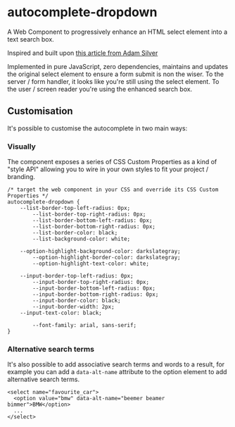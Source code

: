 # autocomplete-dropdown

A Web Component to progressively enhance an HTML select element into a text search box.

Inspired and built upon [this article from Adam Silver](https://adamsilver.io/blog/building-an-accessible-autocomplete-control/)

Implemented in pure JavaScript, zero dependencies, maintains and updates the original select element to ensure a form submit is non the wiser. To the server / form handler, it looks like you're still using the select element. To the user / screen reader you're using the enhanced search box.

## Customisation

It's possible to customise the autocomplete in two main ways:

### Visually

The component exposes a series of CSS Custom Properties as a kind of "style API" allowing you to wire in your own styles to fit your project / branding.

```
/* target the web component in your CSS and override its CSS Custom Properties */
autocomplete-dropdown {
	--list-border-top-left-radius: 0px;
    	--list-border-top-right-radius: 0px;
    	--list-border-bottom-left-radius: 0px;
    	--list-border-bottom-right-radius: 0px;
    	--list-border-color: black;
    	--list-background-color: white;

	--option-highlight-background-color: darkslategray;
    	--option-highlight-border-color: darkslategray;
    	--option-highlight-text-color: white;

	--input-border-top-left-radius: 0px;
    	--input-border-top-right-radius: 0px;
    	--input-border-bottom-left-radius: 0px;
    	--input-border-bottom-right-radius: 0px;
    	--input-border-color: black;
    	--input-border-width: 2px;
	--input-text-color: black;

    	--font-family: arial, sans-serif;
}
```

### Alternative search terms

It's also possible to add associative search terms and words to a result, for example you can add a `data-alt-name` attribute to the option element to add alternative search terms.

```
<select name="favourite_car">
  <option value="bmw" data-alt-name="beemer beamer bimmer">BMW</option>
  ...
</select>
```


